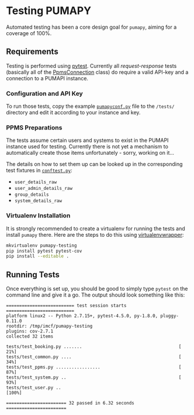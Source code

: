 # Testing PUMAPY

Automated testing has been a core design goal for `pumapy`, aiming for a
coverage of 100%.

## Requirements

Testing is performed using [pytest][1]. Currently all *request-response* tests
(basically all of the [PpmsConnection](/src/pumapy/ppms.py) class) do require a
valid API-key and a connection to a PUMAPI instance.

### Configuration and API Key

To run those tests, copy the example
[`pumapyconf.py`](/resources/examples/pumapyconf.py) file to the `/tests/`
directory and edit it according to your instance and key.

### PPMS Preparations

The tests assume certain users and systems to exist in the PUMAPI instance used
for testing. Currently there is not yet a mechanism to automatically create
those items unfortunately - sorry, working on it...

The details on how to set them up can be looked up in the corresponding test
fixtures in [`conftest.py`](/tests/conftest.py):

- `user_details_raw`
- `user_admin_details_raw`
- `group_details`
- `system_details_raw`

### Virtualenv Installation

It is strongly recommended to create a virtualenv for running the tests and
install `pumapy` there. Here are the steps to do this using
[virtualenvwrapper][2]:

```bash
mkvirtualenv pumapy-testing
pip install pytest pytest-cov
pip install --editable .
```

## Running Tests

Once everything is set up, you should be good to simply type `pytest` on the
command line and give it a go. The output should look something like this:

```pytest
========================== test session starts ==========================
platform linux2 -- Python 2.7.15+, pytest-4.5.0, py-1.8.0, pluggy-0.11.0
rootdir: /tmp/imcf/pumapy-testing
plugins: cov-2.7.1
collected 32 items

tests/test_booking.py .......                                     [ 21%]
tests/test_common.py ....                                         [ 34%]
tests/test_ppms.py .................                              [ 87%]
tests/test_system.py ..                                           [ 93%]
tests/test_user.py ..                                             [100%]

======================= 32 passed in 6.32 seconds =======================
```

[1]: https://pytest.org
[2]: https://virtualenvwrapper.readthedocs.io/en/latest/
